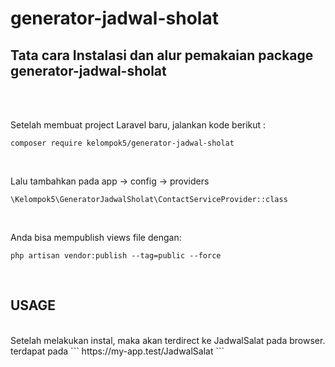 # generator-jadwal-sholat

## Tata cara Instalasi dan alur pemakaian package generator-jadwal-sholat
<br>
<br>

Setelah membuat project Laravel baru, jalankan kode berikut :
<br>
```
composer require kelompok5/generator-jadwal-sholat
```
<br>

Lalu tambahkan pada app -> config -> providers
<br>
```
\Kelompok5\GeneratorJadwalSholat\ContactServiceProvider::class
```
<br>

Anda bisa mempublish views file dengan:
<br>
```
php artisan vendor:publish --tag=public --force
```
<br>

## USAGE
<br>
Setelah melakukan instal, maka akan terdirect ke JadwalSalat pada browser.
<br>
terdapat pada 
```
https://my-app.test/JadwalSalat
```
